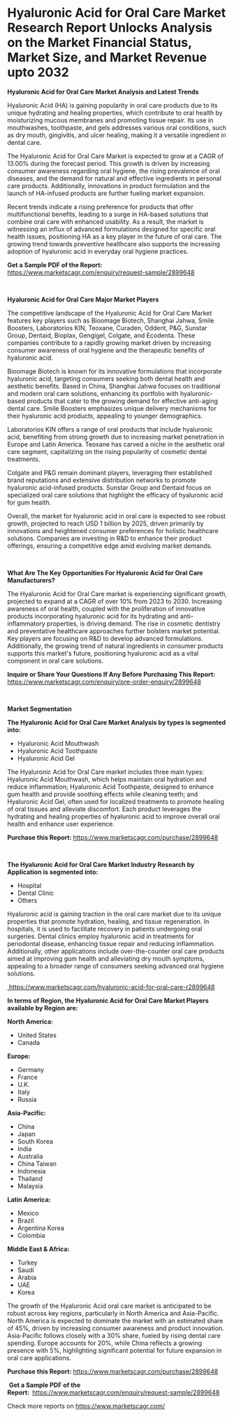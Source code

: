 <p><h1>Hyaluronic Acid for Oral Care Market Research Report Unlocks Analysis on the Market Financial Status, Market Size, and Market Revenue upto 2032</h1></p><p><strong>Hyaluronic Acid for Oral Care Market Analysis and Latest Trends</strong></p>
<p><p>Hyaluronic Acid (HA) is gaining popularity in oral care products due to its unique hydrating and healing properties, which contribute to oral health by moisturizing mucous membranes and promoting tissue repair. Its use in mouthwashes, toothpaste, and gels addresses various oral conditions, such as dry mouth, gingivitis, and ulcer healing, making it a versatile ingredient in dental care.</p><p>The Hyaluronic Acid for Oral Care Market is expected to grow at a CAGR of 13.00% during the forecast period. This growth is driven by increasing consumer awareness regarding oral hygiene, the rising prevalence of oral diseases, and the demand for natural and effective ingredients in personal care products. Additionally, innovations in product formulation and the launch of HA-infused products are further fueling market expansion.</p><p>Recent trends indicate a rising preference for products that offer multifunctional benefits, leading to a surge in HA-based solutions that combine oral care with enhanced usability. As a result, the market is witnessing an influx of advanced formulations designed for specific oral health issues, positioning HA as a key player in the future of oral care. The growing trend towards preventive healthcare also supports the increasing adoption of hyaluronic acid in everyday oral hygiene practices.</p></p>
<p><strong>Get a Sample PDF of the Report:&nbsp;</strong> <a href="https://www.marketscagr.com/enquiry/request-sample/2899648?utm_campaign=3175&utm_medium=2&utm_source=Github&utm_content=ia&utm_term=16032025&utm_id=hyaluronic-acid-for-oral-care">https://www.marketscagr.com/enquiry/request-sample/2899648</a></p>
<p>&nbsp;</p>
<p><strong>Hyaluronic Acid for Oral Care Major Market Players</strong></p>
<p><p>The competitive landscape of the Hyaluronic Acid for Oral Care Market features key players such as Bioomage Biotech, Shanghai Jahwa, Smile Boosters, Laboratorios KIN, Teoxane, Curaden, Oddent, P&G, Sunstar Group, Dentaid, Bioplax, Gengigel, Colgate, and Ecodenta. These companies contribute to a rapidly growing market driven by increasing consumer awareness of oral hygiene and the therapeutic benefits of hyaluronic acid.</p><p>Bioomage Biotech is known for its innovative formulations that incorporate hyaluronic acid, targeting consumers seeking both dental health and aesthetic benefits. Based in China, Shanghai Jahwa focuses on traditional and modern oral care solutions, enhancing its portfolio with hyaluronic-based products that cater to the growing demand for effective anti-aging dental care. Smile Boosters emphasizes unique delivery mechanisms for their hyaluronic acid products, appealing to younger demographics.</p><p>Laboratorios KIN offers a range of oral products that include hyaluronic acid, benefiting from strong growth due to increasing market penetration in Europe and Latin America. Teoxane has carved a niche in the aesthetic oral care segment, capitalizing on the rising popularity of cosmetic dental treatments.</p><p>Colgate and P&G remain dominant players, leveraging their established brand reputations and extensive distribution networks to promote hyaluronic acid-infused products. Sunstar Group and Dentaid focus on specialized oral care solutions that highlight the efficacy of hyaluronic acid for gum health.</p><p>Overall, the market for hyaluronic acid in oral care is expected to see robust growth, projected to reach USD 1 billion by 2025, driven primarily by innovations and heightened consumer preferences for holistic healthcare solutions. Companies are investing in R&D to enhance their product offerings, ensuring a competitive edge amid evolving market demands.</p></p>
<p>&nbsp;</p>
<p><strong>What Are The Key Opportunities For Hyaluronic Acid for Oral Care Manufacturers?</strong></p>
<p><p>The Hyaluronic Acid for Oral Care market is experiencing significant growth, projected to expand at a CAGR of over 10% from 2023 to 2030. Increasing awareness of oral health, coupled with the proliferation of innovative products incorporating hyaluronic acid for its hydrating and anti-inflammatory properties, is driving demand. The rise in cosmetic dentistry and preventative healthcare approaches further bolsters market potential. Key players are focusing on R&D to develop advanced formulations. Additionally, the growing trend of natural ingredients in consumer products supports this market's future, positioning hyaluronic acid as a vital component in oral care solutions.</p></p>
<p><strong>Inquire or Share Your Questions If Any Before Purchasing This Report:</strong> <a href="https://www.marketscagr.com/enquiry/pre-order-enquiry/2899648?utm_campaign=3175&utm_medium=2&utm_source=Github&utm_content=ia&utm_term=16032025&utm_id=hyaluronic-acid-for-oral-care">https://www.marketscagr.com/enquiry/pre-order-enquiry/2899648</a></p>
<p>&nbsp;</p>
<p><strong>Market Segmentation</strong></p>
<p><strong>The Hyaluronic Acid for Oral Care Market Analysis by types is segmented into:</strong></p>
<p><ul><li> Hyaluronic Acid Mouthwash</li><li>Hyaluronic Acid Toothpaste</li><li>Hyaluronic Acid Gel </li></ul></p>
<p><p>The Hyaluronic Acid for Oral Care market includes three main types: Hyaluronic Acid Mouthwash, which helps maintain oral hydration and reduce inflammation; Hyaluronic Acid Toothpaste, designed to enhance gum health and provide soothing effects while cleaning teeth; and Hyaluronic Acid Gel, often used for localized treatments to promote healing of oral tissues and alleviate discomfort. Each product leverages the hydrating and healing properties of hyaluronic acid to improve overall oral health and enhance user experience.</p></p>
<p><strong>Purchase this Report:&nbsp;</strong><a href="https://www.marketscagr.com/purchase/2899648?utm_campaign=3175&utm_medium=2&utm_source=Github&utm_content=ia&utm_term=16032025&utm_id=hyaluronic-acid-for-oral-care">https://www.marketscagr.com/purchase/2899648</a></p>
<p>&nbsp;</p>
<p><strong>The Hyaluronic Acid for Oral Care Market Industry Research by Application is segmented into:</strong></p>
<p><ul><li> Hospital</li><li>Dental Clinic</li><li>Others </li></ul></p>
<p><p>Hyaluronic acid is gaining traction in the oral care market due to its unique properties that promote hydration, healing, and tissue regeneration. In hospitals, it is used to facilitate recovery in patients undergoing oral surgeries. Dental clinics employ hyaluronic acid in treatments for periodontal disease, enhancing tissue repair and reducing inflammation. Additionally, other applications include over-the-counter oral care products aimed at improving gum health and alleviating dry mouth symptoms, appealing to a broader range of consumers seeking advanced oral hygiene solutions.</p></p>
<p><a href="https://www.marketscagr.com/hyaluronic-acid-for-oral-care-r2899648?utm_campaign=3175&utm_medium=2&utm_source=Github&utm_content=ia&utm_term=16032025&utm_id=hyaluronic-acid-for-oral-care">&nbsp;https://www.marketscagr.com/hyaluronic-acid-for-oral-care-r2899648</a></p>
<p><strong>In terms of Region, the Hyaluronic Acid for Oral Care Market Players available by Region are:</strong></p>
<p>
    <p> <strong> North America: </strong>
        <ul>
            <li>United States</li>
            <li>Canada</li>
        </ul>
        </p> 
    <p> <strong> Europe: </strong>
        <ul>
            <li>Germany</li>
            <li>France</li>
            <li>U.K.</li>
            <li>Italy</li>
            <li>Russia</li>
        </ul>
        </p> 
    <p> <strong> Asia-Pacific: </strong>
        <ul>
            <li>China</li>
            <li>Japan</li>
            <li>South Korea</li>
            <li>India</li>
            <li>Australia</li>
            <li>China Taiwan</li>
            <li>Indonesia</li>
            <li>Thailand</li>
            <li>Malaysia</li>
        </ul>
        </p> 
    <p> <strong> Latin America: </strong>
        <ul>
            <li>Mexico</li>
            <li>Brazil</li>
            <li>Argentina Korea</li>
            <li>Colombia</li>
        </ul>
        </p> 
    <p> <strong> Middle East & Africa: </strong>
        <ul>
            <li>Turkey</li>
            <li>Saudi</li>
            <li>Arabia</li>
            <li>UAE</li>
            <li>Korea</li>
        </ul>
    </p>
    </p>
<p><p>The growth of the Hyaluronic Acid oral care market is anticipated to be robust across key regions, particularly in North America and Asia-Pacific. North America is expected to dominate the market with an estimated share of 45%, driven by increasing consumer awareness and product innovation. Asia-Pacific follows closely with a 30% share, fueled by rising dental care spending. Europe accounts for 20%, while China reflects a growing presence with 5%, highlighting significant potential for future expansion in oral care applications.</p></p>
<p><strong>Purchase this Report: </strong><a href="https://www.marketscagr.com/purchase/2899648?utm_campaign=3175&utm_medium=2&utm_source=Github&utm_content=ia&utm_term=16032025&utm_id=hyaluronic-acid-for-oral-care">https://www.marketscagr.com/purchase/2899648</a></p>
<p>&nbsp;<strong>Get a Sample PDF of the Report:&nbsp;&nbsp;</strong><a href="https://www.marketscagr.com/enquiry/request-sample/2899648?utm_campaign=3175&utm_medium=2&utm_source=Github&utm_content=ia&utm_term=16032025&utm_id=hyaluronic-acid-for-oral-care">https://www.marketscagr.com/enquiry/request-sample/2899648</a></p>
<p><strong></strong></p>
<p>Check more reports on <a href="https://www.marketscagr.com/?utm_campaign=3175&utm_medium=2&utm_source=Github&utm_content=ia&utm_term=16032025&utm_id=hyaluronic-acid-for-oral-care">https://www.marketscagr.com/</a></p>